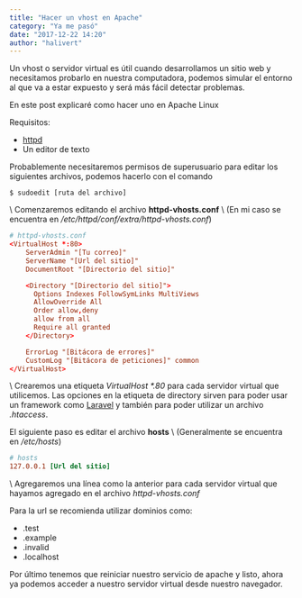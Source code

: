 ```yaml
---
title: "Hacer un vhost en Apache"
category: "Ya me pasó"
date: "2017-12-22 14:20"
author: "halivert"
---
```


Un vhost o servidor virtual es útil cuando desarrollamos un sitio web y
necesitamos probarlo en nuestra computadora, podemos simular el entorno al
que va a estar expuesto y será más fácil detectar problemas.

En este post explicaré como hacer uno en Apache Linux

<!-- Seguir leyendo -->

Requisitos:

- [httpd][1]
- Un editor de texto

Probablemente necesitaremos permisos de superusuario para editar los siguientes
archivos, podemos hacerlo con el comando

```
$ sudoedit [ruta del archivo]
```

\\
Comenzaremos editando el archivo **httpd-vhosts.conf** \\
(En mi caso se encuentra en _/etc/httpd/conf/extra/httpd-vhosts.conf_)

```conf
# httpd-vhosts.conf
<VirtualHost *:80>
    ServerAdmin "[Tu correo]"
    ServerName "[Url del sitio]"
    DocumentRoot "[Directorio del sitio]"

    <Directory "[Directorio del sitio]">
      Options Indexes FollowSymLinks MultiViews
      AllowOverride All
      Order allow,deny
      allow from all
      Require all granted
    </Directory>

    ErrorLog "[Bitácora de errores]"
    CustomLog "[Bitácora de peticiones]" common
</VirtualHost>
```

\\
Crearemos una etiqueta _VirtualHost \*.80_ para cada servidor virtual que
utilicemos.
Las opciones en la etiqueta de directory sirven para poder usar un framework
como [Laravel][2] y también para poder utilizar un archivo
_.htaccess_.

El siguiente paso es editar el archivo **hosts** \\
(Generalmente se encuentra en _/etc/hosts_)

```conf
# hosts
127.0.0.1 [Url del sitio]
```

\\
Agregaremos una línea como la anterior para cada servidor virtual que hayamos
agregado en el archivo _httpd-vhosts.conf_

Para la url se recomienda utilizar dominios como:

- .test
- .example
- .invalid
- .localhost

Por último tenemos que reiniciar nuestro servicio de apache y listo, ahora ya
podemos acceder a nuestro servidor virtual desde nuestro navegador.

[1]: http://httpd.apache.org
[2]: https://laravel.com
